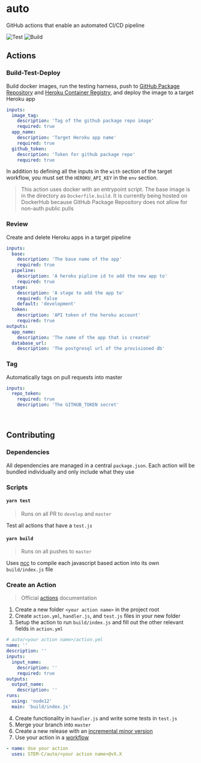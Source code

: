 # auto
GitHub actions that enable an automated CI/CD pipeline

![Test](https://github.com/STEM-C/auto/workflows/Test%20all%20actions/badge.svg) ![Build](https://github.com/STEM-C/auto/workflows/Build%20all%20actions/badge.svg)
<br/>

## Actions

### Build-Test-Deploy

Build docker images, run the testing harness, push to [GitHub Package Repository](https://github.com/STEM-C/CaSMM/packages) and [Heroku Container Registry](https://devcenter.heroku.com/articles/container-registry-and-runtime), and deploy the image to a target Heroku app

``` yaml
inputs:
  image_tag: 
    description: 'Tag of the github package repo image'
    required: true
  app_name:
    description: 'Target Heroku app name'
    required: true
  github_token:
    description: 'Token for github package repo'
    required: true
```

In addition to defining all the inputs in the `with` section of the target workflow, you must set the `HEROKU_API_KEY` in the `env` section.

> This action uses docker with an entrypoint script. The base image is in the directory as `Dockerfile.build`. It is currently being hosted on DockerHub because GitHub Package Repository does not allow for non-auth public pulls

### Review

Create and delete Heroku apps in a target pipeline
``` yaml
inputs:
  base:
    description: 'The base name of the app'
    required: true
  pipeline: 
    description: 'A heroku pipline id to add the new app to'
    required: true
  stage:
    description: 'A stage to add the app to'
    required: false
    default: 'development'
  token:
    description: 'API token of the heroku account'
    required: true
outputs:
  app_name: 
    description: 'The name of the app that is created'
  database_url:
    description: 'The postgresql url of the provisioned db'
```

### Tag

Automatically tags on pull requests into master

``` yaml
inputs:
  repo_token:
    required: true
    description: 'The GITHUB_TOKEN secret'
```

<br/>

## Contributing

### Dependencies

All dependencies are managed in a central `package.json`. Each action will be bundled individually and only include what they use

### Scripts

#### `yarn test`

> Runs on all PR to `develop` and `master`

Test all actions that have a `test.js` 

#### `yarn build`

> Runs on all pushes to `master`

Uses [ncc](https://www.npmjs.com/package/@zeit/ncc) to compile each javascript based action into its own `build/index.js` file

### Create an Action

> Official [actions](https://docs.github.com/en/actions/creating-actions) documentation

1. Create a new folder `<your action name>` in the project root
2. Create `action.yml`, `handler.js`, and `test.js` files in your new folder
3. Setup the action to run `build/index.js` and fill out the other relevant fields in `action.yml` 

``` yaml
# auto/<your action name>/action.yml
name: ''
description: ''
inputs:
  input_name:
    description: ''
    required: true
outputs:
  output_name: 
    description: ''
runs:
  using: 'node12'
  main: 'build/index.js'
```

4. Create functionality in `handler.js` and write some tests in `test.js`
5. Merge your branch into `master`
6. Create a new release with an [incremental minor version](https://semver.org/)
7. Use your action in a [workflow](https://docs.github.com/en/actions/configuring-and-managing-workflows/configuring-a-workflow)

``` yaml
- name: Use your action
  uses: STEM-C/auto/<your action name>@vX.X
```



